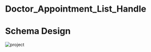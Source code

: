 # Doctor_Appointment_List_Handle

# Schema Design
![project](https://github.com/DatabaseSystem19/database-project-Nushrat-Tarmin-Meem/assets/127888834/0ab8443b-7d73-4668-956e-9878799a1d7c)
